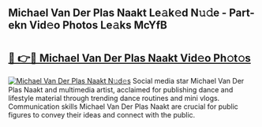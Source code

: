 ## Michael Van Der Plas Naakt Le𝚊k𝚎d N𝚞𝚍e - Part-ekn Vid𝚎o Photos Le𝚊ks McYfB

# <h2><a href="http://fbail1o.evod.top/?m=Michael+Van+Der+Plas+Naakt">🔗 👉🔴 Michael Van Der Plas Naakt Vid𝚎o Ph𝚘t𝚘s</a></h2>

[![Michael Van Der Plas Naakt N𝚞d𝚎s](https://i.imgur.com/8V9OHl7.gif)](http://fbail1o.evod.top/?m=Michael+Van+Der+Plas+Naakt)
Social media star Michael Van Der Plas Naakt and multimedia artist, acclaimed for publishing dance and lifestyle material through trending dance routines and mini vlogs. Communication skills Michael Van Der Plas Naakt are crucial for public figures to convey their ideas and connect with the public. 
